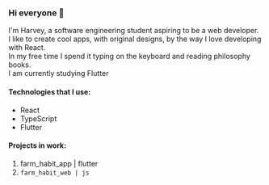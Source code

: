 ### Hi everyone 👋<br/>
I'm Harvey, a software engineering student aspiring to be a web developer.<br/>
I like to create cool apps, with original designs, by the way I love developing with React.<br/>
In my free time I spend it typing on the keyboard and reading philosophy books. <br/>
I am currently studying Flutter <br/>

#### Technologies that I use: <br/>
- React<br/>
- TypeScript<br/>
- Flutter<br/>

#### Projects in work: <br/>
1. farm_habit_app | flutter<br/>
2. `farm_habit_web | js` <br/>










